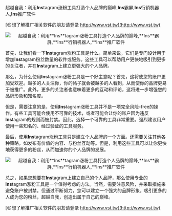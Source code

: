 超越自我：利用**Ins**tagram涨粉工具打造个人品牌的巅峰,**Ins**霸屏,**Ins**行销机器人,**Ins**推广软件

[😍想了解推广相关软件的朋友请登录 http://www.vst.tw](http://www.vst.tw)

 <center><img src="https://vst.tw/MP4/tuiguang/png/7.png" alt="超越自我：利用**Ins**tagram涨粉工具打造个人品牌的巅峰,**Ins**霸屏,**Ins**行销机器人,**Ins**推广软件"></center>

首先，让我们看一下**Ins**tagram涨粉工具是什么。简单来说，它们是专门设计用于增加**Ins**tagram粉丝数量的软件或服务。这些工具可以帮助用户更快地吸引到更多的关注者，并在**Ins**tagram上建立更强大的个人品牌。

那么，为什么使用**Ins**tagram涨粉工具是一个好主意呢？首先，这将使您的账户更加受欢迎。越多的人关注你，你的帖子就会被越多的人看到，从而使你的品牌更易于被推广。此外，更多的关注者也意味着更多的互动和评论，这将进一步增强您的品牌形象和知名度。

但是，需要注意的是，使用**Ins**tagram涨粉工具并不是一项完全风险-free的操作。有些工具可能会使用不可靠的技术，或者可能会让你的账户因为违反**Ins**tagram的规则而被封禁。因此，选择一个可靠的工具非常重要。强烈建议用户使用一些知名的、经过验证的工具服务。

最后，使用**Ins**tagram涨粉工具只是建立个人品牌的一个方面。还需要关注其他各种策略，如发布有价值的内容、与粉丝互动等。但是，利用这些工具可以让你更快地获得更多的粉丝，从而加速你的个人品牌的发展。

 <center><img src="https://vst.tw/MP4/tuiguang/png/0.png" alt="超越自我：利用**Ins**tagram涨粉工具打造个人品牌的巅峰,**Ins**霸屏,**Ins**行销机器人,**Ins**推广软件"></center>

总之，如果您想要在**Ins**tagram上建立自己的个人品牌，那么使用专业的**Ins**tagram涨粉工具是一个值得考虑的方法。当然，需要注意风险，并采取措施来避免账户被封禁。但通过不断努力，您可以建立一个强大的品牌形象，吸引更多的人成为您的粉丝，超越自我，创造出属于自己的巅峰。

[😍想了解推广相关软件的朋友请登录 http://www.vst.tw](http://www.vst.tw)



